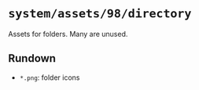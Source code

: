 # `system/assets/98/directory`
Assets for folders. Many are unused.
## Rundown
* `*.png`: folder icons
